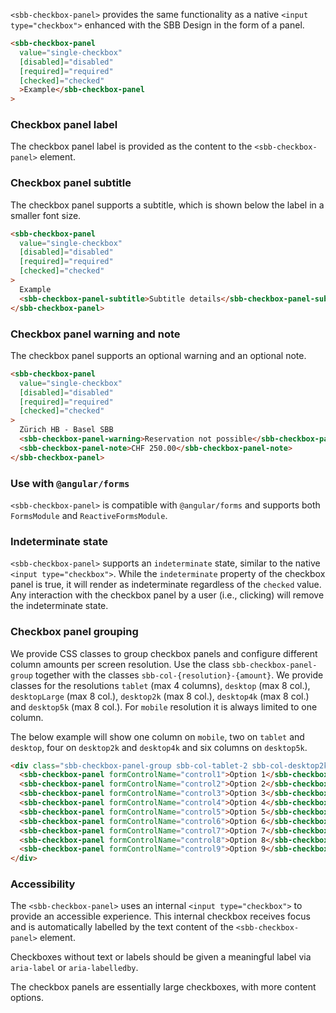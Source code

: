 `<sbb-checkbox-panel>` provides the same functionality as a native `<input type="checkbox">`
enhanced with the SBB Design in the form of a panel.

```html
<sbb-checkbox-panel
  value="single-checkbox"
  [disabled]="disabled"
  [required]="required"
  [checked]="checked"
  >Example</sbb-checkbox-panel
>
```

### Checkbox panel label

The checkbox panel label is provided as the content to the `<sbb-checkbox-panel>` element.

### Checkbox panel subtitle

The checkbox panel supports a subtitle, which is shown below the label in a smaller font size.

```html
<sbb-checkbox-panel
  value="single-checkbox"
  [disabled]="disabled"
  [required]="required"
  [checked]="checked"
>
  Example
  <sbb-checkbox-panel-subtitle>Subtitle details</sbb-checkbox-panel-subtitle>
</sbb-checkbox-panel>
```

### Checkbox panel warning and note

The checkbox panel supports an optional warning and an optional note.

```html
<sbb-checkbox-panel
  value="single-checkbox"
  [disabled]="disabled"
  [required]="required"
  [checked]="checked"
>
  Zürich HB - Basel SBB
  <sbb-checkbox-panel-warning>Reservation not possible</sbb-checkbox-panel-warning>
  <sbb-checkbox-panel-note>CHF 250.00</sbb-checkbox-panel-note>
</sbb-checkbox-panel>
```

### Use with `@angular/forms`

`<sbb-checkbox-panel>` is compatible with `@angular/forms` and supports both `FormsModule`
and `ReactiveFormsModule`.

### Indeterminate state

`<sbb-checkbox-panel>` supports an `indeterminate` state, similar to the native `<input type="checkbox">`.
While the `indeterminate` property of the checkbox panel is true, it will render as indeterminate
regardless of the `checked` value. Any interaction with the checkbox panel by a user (i.e., clicking) will
remove the indeterminate state.

### Checkbox panel grouping

We provide CSS classes to group checkbox panels and configure different column amounts per screen
resolution. Use the class `sbb-checkbox-panel-group` together with the classes
`sbb-col-{resolution}-{amount}`. We provide classes for the resolutions `tablet` (max 4 columns),
`desktop` (max 8 col.), `desktopLarge` (max 8 col.), `desktop2k` (max 8 col.),
`desktop4k` (max 8 col.) and `desktop5k` (max 8 col.). For `mobile` resolution it is always
limited to one column.

The below example will show one column on `mobile`, two on `tablet` and `desktop`, four on
`desktop2k` and `desktop4k` and six columns on `desktop5k`.

```html
<div class="sbb-checkbox-panel-group sbb-col-tablet-2 sbb-col-desktop2k-4 sbb-col-desktop5k-6">
  <sbb-checkbox-panel formControlName="control1">Option 1</sbb-checkbox-panel>
  <sbb-checkbox-panel formControlName="control2">Option 2</sbb-checkbox-panel>
  <sbb-checkbox-panel formControlName="control3">Option 3</sbb-checkbox-panel>
  <sbb-checkbox-panel formControlName="control4">Option 4</sbb-checkbox-panel>
  <sbb-checkbox-panel formControlName="control5">Option 5</sbb-checkbox-panel>
  <sbb-checkbox-panel formControlName="control6">Option 6</sbb-checkbox-panel>
  <sbb-checkbox-panel formControlName="control7">Option 7</sbb-checkbox-panel>
  <sbb-checkbox-panel formControlName="control8">Option 8</sbb-checkbox-panel>
  <sbb-checkbox-panel formControlName="control9">Option 9</sbb-checkbox-panel>
</div>
```

### Accessibility

The `<sbb-checkbox-panel>` uses an internal `<input type="checkbox">` to provide an accessible experience.
This internal checkbox receives focus and is automatically labelled by the text content of the
`<sbb-checkbox-panel>` element.

Checkboxes without text or labels should be given a meaningful label via `aria-label` or
`aria-labelledby`.

The checkbox panels are essentially large checkboxes, with more content options.
